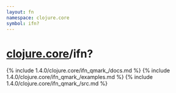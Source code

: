 ```yaml
---
layout: fn
namespace: clojure.core
symbol: ifn?
---
```


# [clojure.core](../)/ifn?

{% include 1.4.0/clojure.core/ifn_qmark_/docs.md %}
{% include 1.4.0/clojure.core/ifn_qmark_/examples.md %}
{% include 1.4.0/clojure.core/ifn_qmark_/src.md %}

